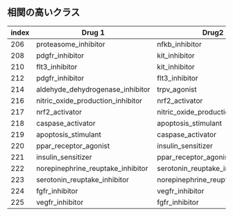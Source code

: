 ## 相関の高いクラス

| index | Drug 1                            | Drug2                             | correlation |
| ----- | --------------------------------- | --------------------------------- | ----------- |
| 206   | proteasome_inhibitor              | nfkb_inhibitor                    | 0.921100    |
| 208   | pdgfr_inhibitor                   | kit_inhibitor                     | 0.915500    |
| 210   | flt3_inhibitor                    | kit_inhibitor                     | 0.757900    |
| 212   | pdgfr_inhibitor                   | flt3_inhibitor                    | 0.704800    |
| 214   | aldehyde_dehydrogenase_inhibitor  | trpv_agonist                      | 0.528900    |
| 216   | nitric_oxide_production_inhibitor | nrf2_activator                    | 0.407900    |
| 217   | nrf2_activator                    | nitric_oxide_production_inhibitor | 0.407900    |
| 218   | caspase_activator                 | apoptosis_stimulant               | 0.403300    |
| 219   | apoptosis_stimulant               | caspase_activator                 | 0.403300    |
| 220   | ppar_receptor_agonist             | insulin_sensitizer                | 0.402800    |
| 221   | insulin_sensitizer                | ppar_receptor_agonist             | 0.402800    |
| 222   | norepinephrine_reuptake_inhibitor | serotonin_reuptake_inhibitor      | 0.341500    |
| 223   | serotonin_reuptake_inhibitor      | norepinephrine_reuptake_inhibitor | 0.341500    |
| 224   | fgfr_inhibitor                    | vegfr_inhibitor                   | 0.333700    |
| 225   | vegfr_inhibitor                   | fgfr_inhibitor                    | 0.333700    |

